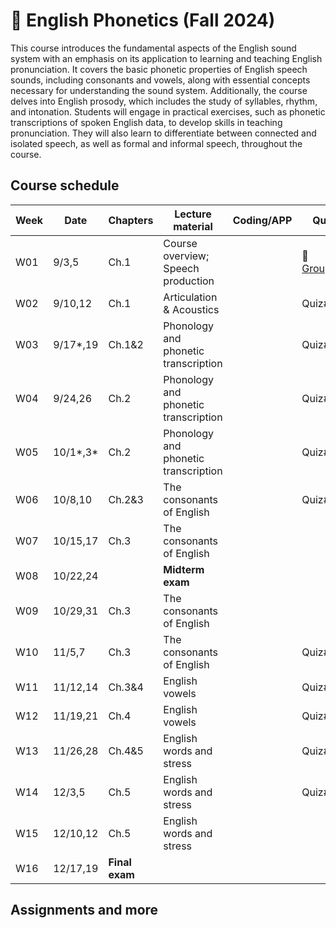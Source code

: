 # 🌿 English Phonetics (Fall 2024)

This course introduces the fundamental aspects of the English sound system with an emphasis on its application to learning and teaching English pronunciation. It covers the basic phonetic properties of English speech sounds, including consonants and vowels, along with essential concepts necessary for understanding the sound system. Additionally, the course delves into English prosody, which includes the study of syllables, rhythm, and intonation. Students will engage in practical exercises, such as phonetic transcriptions of spoken English data, to develop skills in teaching pronunciation. They will also learn to differentiate between connected and isolated speech, as well as formal and informal speech, throughout the course.

## Course schedule

|Week|Date|Chapters|Lecture material|Coding/APP|Quiz|Assignments|
|--|--|--|--|--|--|--|
|W01|9/3,5|Ch.1|Course overview; Speech production||🐳 [Grouping](https://mrkim21.github.io/appfolder/grouping.html)||
|W02|9/10,12|Ch.1|Articulation & Acoustics||Quiz#1||
|W03|9/17*,19|Ch.1&2|Phonology and phonetic transcription||Quiz#2|Ch.1 EX|
|W04|9/24,26|Ch.2|Phonology and phonetic transcription||Quiz#3|[IPA practice](https://huggingface.co/spaces/MK-316/IPA-practice/blob/main/app.py)|
|W05|10/1*,3*|Ch.2|Phonology and phonetic transcription||Quiz#4|Ch.2 EX|
|W06|10/8,10|Ch.2&3|The consonants of English||Quiz#5||
|W07|10/15,17|Ch.3|The consonants of English|||Ch.3 EX|
|W08|10/22,24||**Midterm exam**||||
|W09|10/29,31|Ch.3|The consonants of English||||
|W10|11/5,7|Ch.3|The consonants of English||Quiz#6||
|W11|11/12,14|Ch.3&4|English vowels||Quiz#7||
|W12|11/19,21|Ch.4|English vowels||Quiz#8||
|W13|11/26,28|Ch.4&5|English words and stress||Quiz#9||
|W14|12/3,5|Ch.5|English words and stress||Quiz#10||
|W15|12/10,12|Ch.5|English words and stress||||
|W16|12/17,19|**Final exam**||||

## Assignments and more
